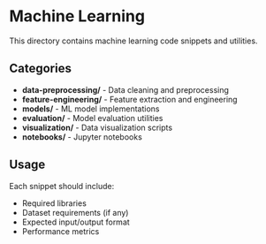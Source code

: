 # Machine Learning

This directory contains machine learning code snippets and utilities.

## Categories

- **data-preprocessing/** - Data cleaning and preprocessing
- **feature-engineering/** - Feature extraction and engineering
- **models/** - ML model implementations
- **evaluation/** - Model evaluation utilities
- **visualization/** - Data visualization scripts
- **notebooks/** - Jupyter notebooks

## Usage

Each snippet should include:
- Required libraries
- Dataset requirements (if any)
- Expected input/output format
- Performance metrics
